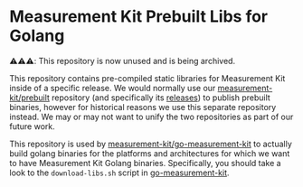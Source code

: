 # Measurement Kit Prebuilt Libs for Golang

⚠️⚠️⚠️: This repository is now unused and is being archived.

This repository contains pre-compiled static libraries for Measurement
Kit inside of a specific release. We would normally use our
[measurement-kit/prebuilt](https://github.com/measurement-kit/prebuilt)
repository (and specifically its [releases](
https://github.com/measurement-kit/prebuilt/releases))
to publish prebuilt binaries, however for historical reasons we use
this separate repository instead. We may or may not want to unify
the two repositories as part of our future work.

This repository is used by [measurement-kit/go-measurement-kit](
https://github.com/measurement-kit/go-measurement-kit) to actually
build golang binaries for the platforms and architectures for which
we want to have Measurement Kit Golang binaries. Specifically, you should
take a look to the `download-libs.sh` script in [go-measurement-kit](
https://github.com/measurement-kit/go-measurement-kit).
